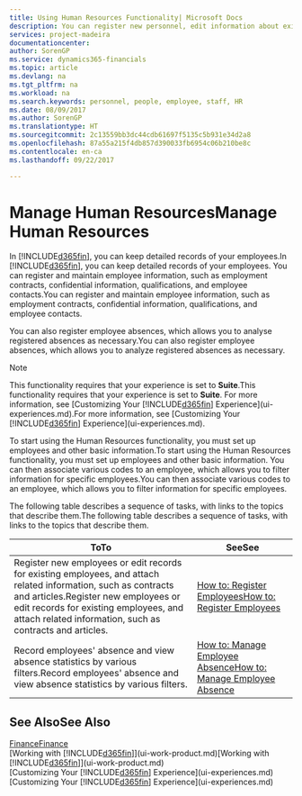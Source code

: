 ```yaml
---
title: Using Human Resources Functionality| Microsoft Docs
description: You can register new personnel, edit information about existing staff, and record and analyse absence.
services: project-madeira
documentationcenter: 
author: SorenGP
ms.service: dynamics365-financials
ms.topic: article
ms.devlang: na
ms.tgt_pltfrm: na
ms.workload: na
ms.search.keywords: personnel, people, employee, staff, HR
ms.date: 08/09/2017
ms.author: SorenGP
ms.translationtype: HT
ms.sourcegitcommit: 2c13559bb3dc44cdb61697f5135c5b931e34d2a8
ms.openlocfilehash: 87a55a215f4db857d390033fb6954c06b210be8c
ms.contentlocale: en-ca
ms.lasthandoff: 09/22/2017

---
```

# <a name="manage-human-resources"></a><span data-ttu-id="11acc-103">Manage Human Resources</span><span class="sxs-lookup"><span data-stu-id="11acc-103">Manage Human Resources</span></span>
<span data-ttu-id="11acc-104">In [!INCLUDE[d365fin](includes/d365fin_md.md)], you can keep detailed records of your employees.</span><span class="sxs-lookup"><span data-stu-id="11acc-104">In [!INCLUDE[d365fin](includes/d365fin_md.md)], you can keep detailed records of your employees.</span></span> <span data-ttu-id="11acc-105">You can register and maintain employee information, such as employment contracts, confidential information, qualifications, and employee contacts.</span><span class="sxs-lookup"><span data-stu-id="11acc-105">You can register and maintain employee information, such as employment contracts, confidential information, qualifications, and employee contacts.</span></span>

<span data-ttu-id="11acc-106">You can also register employee absences, which allows you to analyse registered absences as necessary.</span><span class="sxs-lookup"><span data-stu-id="11acc-106">You can also register employee absences, which allows you to analyze registered absences as necessary.</span></span>

> [!NOTE]  
> <span data-ttu-id="11acc-107">This functionality requires that your experience is set to **Suite**.</span><span class="sxs-lookup"><span data-stu-id="11acc-107">This functionality requires that your experience is set to **Suite**.</span></span> <span data-ttu-id="11acc-108">For more information, see [Customizing Your [!INCLUDE[d365fin](includes/d365fin_md.md)] Experience](ui-experiences.md).</span><span class="sxs-lookup"><span data-stu-id="11acc-108">For more information, see [Customizing Your [!INCLUDE[d365fin](includes/d365fin_md.md)] Experience](ui-experiences.md).</span></span>

<span data-ttu-id="11acc-109">To start using the Human Resources functionality, you must set up employees and other basic information.</span><span class="sxs-lookup"><span data-stu-id="11acc-109">To start using the Human Resources functionality, you must set up employees and other basic information.</span></span> <span data-ttu-id="11acc-110">You can then associate various codes to an employee, which allows you to filter information for specific employees.</span><span class="sxs-lookup"><span data-stu-id="11acc-110">You can then associate various codes to an employee, which allows you to filter information for specific employees.</span></span>

<span data-ttu-id="11acc-111">The following table describes a sequence of tasks, with links to the topics that describe them.</span><span class="sxs-lookup"><span data-stu-id="11acc-111">The following table describes a sequence of tasks, with links to the topics that describe them.</span></span>

| <span data-ttu-id="11acc-112">To</span><span class="sxs-lookup"><span data-stu-id="11acc-112">To</span></span> | <span data-ttu-id="11acc-113">See</span><span class="sxs-lookup"><span data-stu-id="11acc-113">See</span></span> |
| --- | --- |
| <span data-ttu-id="11acc-114">Register new employees or edit records for existing employees, and attach related information, such as contracts and articles.</span><span class="sxs-lookup"><span data-stu-id="11acc-114">Register new employees or edit records for existing employees, and attach related information, such as contracts and articles.</span></span> |[<span data-ttu-id="11acc-115">How to: Register Employees</span><span class="sxs-lookup"><span data-stu-id="11acc-115">How to: Register Employees</span></span>](hr-how-register-employees.md) |
| <span data-ttu-id="11acc-116">Record employees' absence and view absence statistics by various filters.</span><span class="sxs-lookup"><span data-stu-id="11acc-116">Record employees' absence and view absence statistics by various filters.</span></span> |[<span data-ttu-id="11acc-117">How to: Manage Employee Absence</span><span class="sxs-lookup"><span data-stu-id="11acc-117">How to: Manage Employee Absence</span></span>](hr-how-manage-absence.md) |

## <a name="see-also"></a><span data-ttu-id="11acc-118">See Also</span><span class="sxs-lookup"><span data-stu-id="11acc-118">See Also</span></span>
[<span data-ttu-id="11acc-119">Finance</span><span class="sxs-lookup"><span data-stu-id="11acc-119">Finance</span></span>](finance.md)  
<span data-ttu-id="11acc-120">[Working with [!INCLUDE[d365fin](includes/d365fin_md.md)]](ui-work-product.md)</span><span class="sxs-lookup"><span data-stu-id="11acc-120">[Working with [!INCLUDE[d365fin](includes/d365fin_md.md)]](ui-work-product.md)</span></span>  
<span data-ttu-id="11acc-121">[Customizing Your [!INCLUDE[d365fin](includes/d365fin_md.md)] Experience](ui-experiences.md)</span><span class="sxs-lookup"><span data-stu-id="11acc-121">[Customizing Your [!INCLUDE[d365fin](includes/d365fin_md.md)] Experience](ui-experiences.md)</span></span>        

